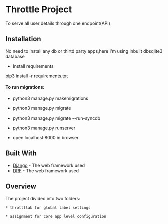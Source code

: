# Throttle Project

To serve all user details through one endpoint(API)

## Installation

No need to install any db or thirtd party apps,here I'm using inbuilt dbsqlite3 database

* Install requirements

pip3 install -r requirements.txt

#### To run migrations:

* python3 manage.py makemigrations

* python3 manage.py migrate

* python3 manage.py migrate --run-syncdb


* python3 manage.py runserver
* open localhost:8000 in browser

## Built With

* [Django](https://www.djangoproject.com/) - The web framework used
* [DRF](https://www.django-rest-framework.org/) - The web framework used



## Overview

The project divided into two folders:
```
* throttllab for global label settings

* assignment for core app level configuration
```





